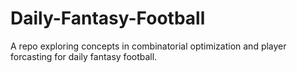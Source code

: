 # Daily-Fantasy-Football
A repo exploring concepts in combinatorial optimization and player forcasting for daily fantasy football.
